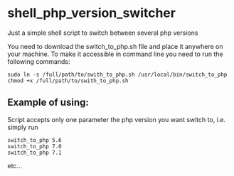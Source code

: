 # shell_php_version_switcher
Just a simple shell script to switch between several php versions

You need to download the switch_to_php.sh file and place it anywhere on your machine. 
To make it accessible in command line you need to run the following commands:
```
sudo ln -s /full/path/to/swith_to_php.sh /usr/local/bin/switch_to_php
chmod +x /full/path/to/swith_to_php.sh
```
## Example of using:
Script accepts only one parameter the php version you want switch to, i.e. simply run
```
switch_to_php 5.6
switch_to_php 7.0
switch_to_php 7.1
```
etc...
